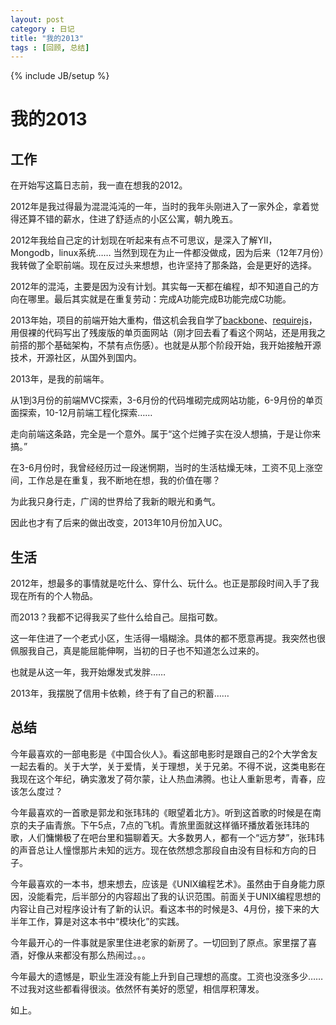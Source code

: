 ```yaml
---
layout: post
category : 日记
title: "我的2013"
tags : [回顾, 总结]
---
```

{% include JB/setup %}

# 我的2013

## 工作

在开始写这篇日志前，我一直在想我的2012。

2012年是我过得最为混混沌沌的一年，当时的我年头刚进入了一家外企，拿着觉得还算不错的薪水，住进了舒适点的小区公寓，朝九晚五。

2012年我给自己定的计划现在听起来有点不可思议，是深入了解YII，Mongodb，linux系统…… 当然到现在为止一件都没做成，因为后来（12年7月份）我转做了全职前端。现在反过头来想想，也许坚持了那条路，会是更好的选择。

2012年的混沌，主要是因为没有计划。其实每一天都在编程，却不知道自己的方向在哪里。最后其实就是在重复劳动：完成A功能完成B功能完成C功能。

2013年始，项目的前端开始大重构，借这机会我自学了[backbone](http://backbonejs.org)、[requirejs](http://requirejs.org)，用佷裸的代码写出了残废版的单页面网站（刚才回去看了看这个网站，还是用我之前搭的那个基础架构，不禁有点伤感）。也就是从那个阶段开始，我开始接触开源技术，开源社区，从国外到国内。

2013年，是我的前端年。

从1到3月份的前端MVC探索，3-6月份的代码堆砌完成网站功能，6-9月份的单页面探索，10-12月前端工程化探索……

走向前端这条路，完全是一个意外。属于“这个烂摊子实在没人想搞，于是让你来搞。”

在3-6月份时，我曾经经历过一段迷惘期，当时的生活枯燥无味，工资不见上涨空间，工作总是在重复，我不断地在想，我的价值在哪？

为此我只身行走，广阔的世界给了我新的眼光和勇气。

因此也才有了后来的做出改变，2013年10月份加入UC。

## 生活

2012年，想最多的事情就是吃什么、穿什么、玩什么。也正是那段时间入手了我现在所有的个人物品。

而2013？我都不记得我买了些什么给自己。屈指可数。

这一年住进了一个老式小区，生活得一塌糊涂。具体的都不愿意再提。我突然也很佩服我自己，真是能屈能伸啊，当初的日子也不知道怎么过来的。

也就是从这一年，我开始爆发式发胖……

2013年，我摆脱了信用卡依赖，终于有了自己的积蓄……

## 总结

今年最喜欢的一部电影是《中国合伙人》。看这部电影时是跟自己的2个大学舍友一起去看的。关于大学，关于爱情，关于理想，关于兄弟。不得不说，这类电影在我现在这个年纪，确实激发了荷尔蒙，让人热血沸腾。也让人重新思考，青春，应该怎么度过？

今年最喜欢的一首歌是郭龙和张玮玮的《眼望着北方》。听到这首歌的时候是在南京的夫子庙青旅。下午5点，7点的飞机。青旅里面就这样循环播放着张玮玮的歌，人们慵懒极了在吧台里和猫聊着天。大多数男人，都有一个“远方梦”，张玮玮的声音总让人憧憬那片未知的远方。现在依然想念那段自由没有目标和方向的日子。

今年最喜欢的一本书，想来想去，应该是《UNIX编程艺术》。虽然由于自身能力原因，没能看完，后半部分的内容超出了我的认识范围。前面关于UNIX编程思想的内容让自己对程序设计有了新的认识。看这本书的时候是3、4月份，接下来的大半年工作，算是对这本书中“模块化”的实践。

今年最开心的一件事就是家里住进老家的新房了。一切回到了原点。家里摆了喜酒，好像从来都没有那么热闹过。。。

今年最大的遗憾是，职业生涯没有能上升到自己理想的高度。工资也没涨多少…… 不过我对这些都看得很淡。依然怀有美好的愿望，相信厚积薄发。

如上。
